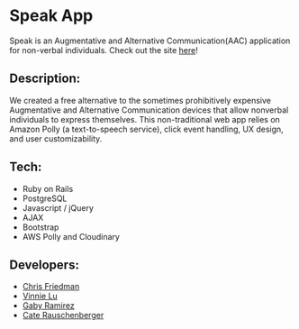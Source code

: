 # Speak App

Speak is an Augmentative and Alternative Communication(AAC) application for non-verbal individuals.
Check out the site [here](http://dbc-speak.herokuapp.com/)!

## Description:

We created a free alternative to the sometimes prohibitively expensive Augmentative and Alternative Communication devices that allow nonverbal individuals to express themselves. This non-traditional web app relies on Amazon Polly (a text-to-speech service), click event handling, UX design, and user customizability.

## Tech:

- Ruby on Rails
- PostgreSQL
- Javascript / jQuery
- AJAX
- Bootstrap
- AWS Polly and Cloudinary

## Developers:

- [Chris Friedman](https://github.com/khristoph)
- [Vinnie Lu](https://github.com/VinnieLu)
- [Gaby Ramirez](https://github.com/GabrielaSRamirez94)
- [Cate Rauschenberger](https://github.com/crauschy)
